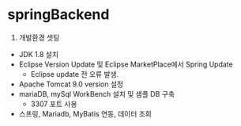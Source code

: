 # springBackend
1. 개발환경 셋팅
  - JDK 1.8 설치
  - Eclipse Version Update 및 Eclipse MarketPlace에서 Spring Update
    - Eclipse update 전 오류 발생.
  - Apache Tomcat 9.0 version 설정
  - mariaDB, mySql WorkBench 설치 및 샘플 DB 구축
    - 3307 포트 사용
  - 스프링, Mariadb, MyBatis 연동, 데이터 조회
